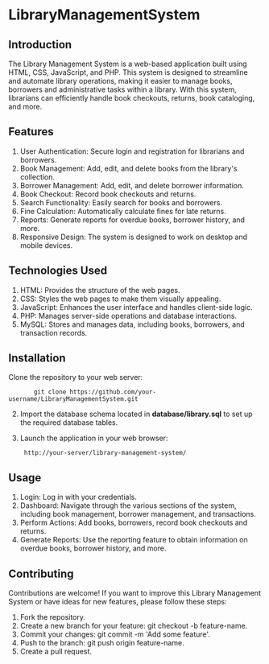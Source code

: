  # LibraryManagementSystem

## Introduction

   The Library Management System is a web-based application built using HTML, CSS, JavaScript, and PHP. This system is designed to streamline and automate library operations, making it easier to manage books,
        borrowers and  administrative tasks within a library. With this system, librarians can efficiently handle book checkouts, returns, book cataloging, and more.


## Features

   1. User Authentication: Secure login and registration for librarians and borrowers.
   2. Book Management: Add, edit, and delete books from the library's collection.
   3. Borrower Management: Add, edit, and delete borrower information.
   4. Book Checkout: Record book checkouts and returns.
   5. Search Functionality: Easily search for books and borrowers.
   6. Fine Calculation: Automatically calculate fines for late returns.
   7. Reports: Generate reports for overdue books, borrower history, and more.
   8. Responsive Design: The system is designed to work on desktop and mobile devices.


## Technologies Used

   1. HTML: Provides the structure of the web pages.
   2. CSS: Styles the web pages to make them visually appealing.
   3. JavaScript: Enhances the user interface and handles client-side logic.
   4. PHP: Manages server-side operations and database interactions.
   5. MySQL: Stores and manages data, including books, borrowers, and transaction records.


## Installation

  <script>: :marker</script> Clone the repository to your web server:

           git clone https://github.com/your-username/LibraryManagementSystem.git

 2. Import the database schema located in **database/library.sql** to set up the required database tables.


 3. Launch the application in your web browser:

         http://your-server/library-management-system/

## Usage

 1. Login: Log in with your credentials.
 2. Dashboard: Navigate through the various sections of the system, including book management, borrower management, and transactions.
 3. Perform Actions: Add books, borrowers, record book checkouts and returns.
 4. Generate Reports: Use the reporting feature to obtain information on overdue books, borrower history, and more.


## Contributing

Contributions are welcome! If you want to improve this Library Management System or have ideas for new features, please follow these steps:

1.    Fork the repository.
2.    Create a new branch for your feature: git checkout -b feature-name.
3.    Commit your changes: git commit -m 'Add some feature'.
4.    Push to the branch: git push origin feature-name.
5.    Create a pull request.







